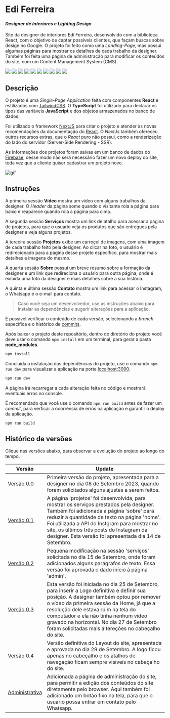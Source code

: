 # Edi Ferreira
#### _Designer de Interiores e Lighting Design_
Site da designer de interiores Edi Ferreira, desenvolvido com a biblioteca React, com o objetivo de captar possíveis clientes, que façam buscas sobre design no Google. O projeto foi feito como uma *Landing-Page*, mas possui algumas páginas para mostrar os detalhes de cada trabalho da designer. Também foi feita uma página de administração para modificar os conteúdos do site, com um Content Management System (CMS).

![](https://img.shields.io/badge/React-20232A?style=for-the-badge&logo=react&logoColor=61DAFB) ![](https://img.shields.io/badge/next.js-000000?style=for-the-badge&logo=nextdotjs&logoColor=white) ![](https://img.shields.io/badge/TypeScript-007ACC?style=for-the-badge&logo=typescript&logoColor=white) ![](https://img.shields.io/badge/Tailwind_CSS-38B2AC?style=for-the-badge&logo=tailwind-css&logoColor=white) ![](https://img.shields.io/badge/firebase-ffca28?style=for-the-badge&logo=firebase&logoColor=black) ![](https://img.shields.io/badge/JavaScript-F7DF1E?style=for-the-badge&logo=javascript&logoColor=black) ![](https://img.shields.io/badge/CSS3-1572B6?style=for-the-badge&logo=css3&logoColor=white) ![](https://img.shields.io/badge/HTML5-E34F26?style=for-the-badge&logo=html5&logoColor=white) ![](https://img.shields.io/badge/GIT-E44C30?style=for-the-badge&logo=git&logoColor=white) ![](https://img.shields.io/badge/eslint-3A33D1?style=for-the-badge&logo=eslint&logoColor=white)

## Descrição
O projeto é uma *Single-Page Application* feita com componentes **React** e estilizados com [TailwindCSS](https://tailwindcss.com/). O **TypeScript** foi utilizado para declarar os tipos das variáveis **JavaScript** e dos objetos armazenados no banco de dados.

Foi utilizado o framework [NextJS](https://nextjs.org/) para criar o projeto e atender às novas recomendações da documentação do [React](https://react.dev/learn/start-a-new-react-project). O *NextJs* também ofereceu outros recursos extras, que o *React* puro não possui, como a renderização do lado do servidor (Server-Side Rendering - SSR).

As informações dos projetos foram salvas em um banco de dados do [Firebase](https://firebase.google.com/?hl=pt-br), desse modo não será necessário fazer um novo deploy do site, toda vez que a cliente quiser cadastrar um projeto novo.

<img src="./src/assets/animation.gif" alt="gif"/>

## Instruções
A primeira sessão **Vídeo** mostra um vídeo com alguns trabalhos da designer. O *Header* da página some quando o visitante rola a página para baixo e reaparece quando rola a página para cima.

A segunda sessão **Serviços** mostra um link de atalho para acessar a página de projetos, para que o usuário veja os produtos que são entregues pela designer e veja alguns projetos.

A terceira sessão **Projetos** exibe um carroçel de imagens, com uma imagem de cada trabalho feito pela designer. Ao clicar na foto, o usuário é redirecionado para a página desse projeto específico, para mostrar mais detalhes e imagens do mesmo.

A quarta sessão **Sobre** possui um breve resumo sobre a formação da designer e um link que redireciona o usuário para outra página, onde é exibida uma foto da designer e mais detalhes sobre a sua história.

A quinta e última sessão **Contato** mostra um link para acessar o Instagram, o Whatsapp e o e-mail para contato.

> Caso você seja um desenvolvedor, use as instruções abaixo para instalar as dependências e sugerir alterações para a aplicação.

É possível verificar o conteúdo de cada versão, selecionando a *branch* específica e o histórico de [commits].

Após baixar o projeto deste repositório, dentro do diretório do projeto você deve usar o comando `npm install` em um terminal, para gerar a pasta **node_modules**.
```sh
npm install
```
Concluída a instalação das dependências do projeto, use o comando `npm run dev` para visualizar a aplicação na porta [localhost:3000](http://localhost:3000).
```sh
npm run dev
```
A página irá recarregar a cada alteração feita no código e mostrará eventuais erros no console.

É recomendado que você use o comando `npm run build` antes de fazer um *commit*, para verficar a ocorrência de erros na aplicação e garantir o deploy da aplicação.
```sh
npm run build
```

## Histórico de versões

Clique nas versões abaixo, para observar a evolução do projeto ao longo do tempo.

| Versão | Update |
| ------ | ------ |
| [Versão 0.0](https://ediferreira-c1dscw9on-pedropaivadev.vercel.app/) | Primeira versão do projeto, apresentada para a designer no dia 08 de Setembro 2023, quando foram solicitados alguns ajustes a serem feitos. |
| [Versão 0.1](https://ediferreira-git-v01-pedropaivadev.vercel.app/) | A página 'projetos' foi desenvolvida, para mostrar os serviços prestados pela designer. Também foi adicionada a página 'sobre' para reduzir a quantidade de texto na página 'home'. Foi utilizada a API do Instgram para mostrar no site, os últimos três posts do Instagram da designer. Esta versão foi apresentada dia 14 de Setembro. |
| [Versão 0.2](https://ediferreira-git-v02-pedropaivadev.vercel.app/) | Pequena modificação na sessão 'serviços' solicitada no dia 15 de Setembro, onde foram adicionados alguns parágrafos de texto. Essa versão foi aprovada e dado início à página 'admin'. |
| [Versão 0.3](https://ediferreira-git-v03-pedropaivadev.vercel.app/) | Esta versão foi iniciada no dia 25 de Setembro, para inserir a Logo definitiva e definir sua posição. A designer também optou por remover o vídeo da primeira sessão da Home, já que a resolução dele estava ruim na tela do computador e ela não tinha nenhum vídeo gravado na horizontal. No dia 27 de Setembro foram solicitadas mais altereções no cabeçalho do site. |
| [Versão 0.4](https://ediferreira-git-v04-pedropaivadev.vercel.app/) | Versão definitiva do Layout do site, apresentada e aprovada no dia 29 de Setembro. A logo ficou apenas no cabeçalho e os atalhos de navegação ficam sempre visíveis no cabeçalho do site. |
| [Administrativa](https://ediferreira-git-admin-pedropaivadev.vercel.app/) | Adicionada a página de administração do site, para permitir a edição dos conteúdos do site diretamente pelo browser. Aqui também foi adicionado um botão fixo na tela, para que o usuário possa entrar em contato pelo Whatsapp. |

[//]: # (These are reference links used in the body of this note and get stripped out when the markdown processor does its job. There is no need to format nicely because it shouldn't be seen. Thanks SO - http://stackoverflow.com/questions/4823468/store-comments-in-markdown-syntax)

[commits]: <https://github.com/PedroPaivaDev/ediferreira/commits/main>